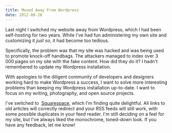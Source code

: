 ```yaml
---
title: Moved Away From Wordpress
date: 2012-08-20
---
```


Last night I switched my website away from Wordpress, which I had been self-hosting for two years. While I've had fun administering my own site and customizing it&nbsp;_just so_, it had become too tedious.

Specifically, the problem was that my site was hacked and was being used to promote knock-off handbags. The attackers managed to index over 3 000 pages on my site with the fake content. How did they do it? I hadn't remembered to update my Wordpress installation.

With apologies to the diligent community of developers and designers working hard to make Wordpress a success, I want to solve more interesting problems than keeping my Wordpress installation up-to-date. I want to focus on my writing, photography, and open source projects.

I've switched to&nbsp; [Squarespace](http://www.squarespace.com), which I'm finding quite delightful. All links to old articles will correctly redirect and your RSS feeds will still work, with some possible duplicates in your feed reader. I'm still deciding on a feel for my site, but I've always liked the monochrome, toned-down look. If you have any feedback, let me know!
